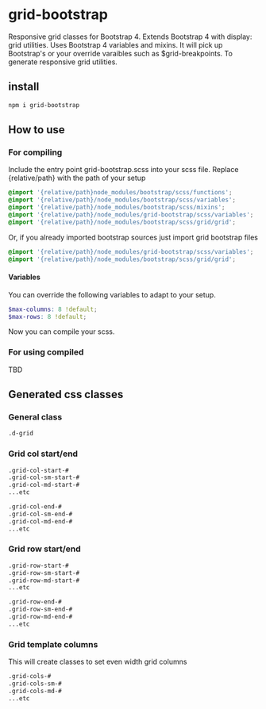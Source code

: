 # grid-bootstrap
Responsive grid classes for Bootstrap 4. Extends Bootstrap 4 with display: grid utilities.
Uses Bootstrap 4 variables and mixins. It will pick up Bootstrap's or your override varaibles such as $grid-breakpoints. To generate responsive grid utilities.

## install

``` bash
npm i grid-bootstrap
```

## How to use

### For compiling
Include the entry point grid-bootstrap.scss into your scss file.
Replace {relative/path} with the path of your setup
```scss
@import '{relative/path}node_modules/bootstrap/scss/functions';
@import '{relative/path}/node_modules/bootstrap/scss/variables';
@import '{relative/path}/node_modules/bootstrap/scss/mixins';
@import '{relative/path}/node_modules/grid-bootstrap/scss/variables';
@import '{relative/path}/node_modules/bootstrap/scss/grid/grid';
```

Or, if you already imported bootstrap sources just import grid bootstrap files
```scss
@import '{relative/path}/node_modules/grid-bootstrap/scss/variables';
@import '{relative/path}/node_modules/bootstrap/scss/grid/grid';
```

#### Variables

You can override the following variables to adapt to your setup.

```scss
$max-columns: 8 !default;
$max-rows: 8 !default;
```

Now you can compile your scss.

### For using compiled

TBD

## Generated css classes

### General class

```html
.d-grid
```

### Grid col start/end

```html
.grid-col-start-#
.grid-col-sm-start-#
.grid-col-md-start-#
...etc
```

```html
.grid-col-end-#
.grid-col-sm-end-#
.grid-col-md-end-#
...etc
```

### Grid row start/end

```html
.grid-row-start-#
.grid-row-sm-start-#
.grid-row-md-start-#
...etc
```

```html
.grid-row-end-#
.grid-row-sm-end-#
.grid-row-md-end-#
...etc
```

### Grid template columns

This will create classes to set even width grid columns

```html
.grid-cols-#
.grid-cols-sm-#
.grid-cols-md-#
...etc
```
